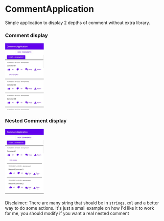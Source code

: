 # CommentApplication

Simple application to display 2 depths of comment without extra library.

### Comment display
<img src="github/comment_1.jpeg" alt="comment_1" width="25%" height="25%">

### Nested Comment display
<img src="github/comment_2.jpeg" alt="comment_2" width="25%" height="25%">


Disclaimer: There are many string that should be in `strings.xml` and a better way to do some actions.
It's just a small example on how I'd like it to work for me, you should modify if you want a real nested comment
